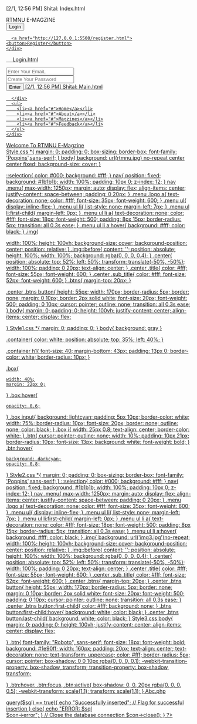 
[2/1, 12:56 PM] Shital: Index.html
<!DOCTYPE html>
<html lang="en">
<head>
  <meta charset="UTF-8">
  <meta http-equiv="X-UA-Compatible" content="IE=edge">
  <meta name="viewport" content="width=device-width, initial-scale=1.0">
  <link rel="stylesheet" href="style.css">
</head>
<body>
  <div class="img"></div>
  <div class="center">
    <div class="title">RTMNU E-MAGZINE</div>
    <div class="btns">
      <a href="http://127.0.0.1:5500/login.html"><link rel="stylesheet" href="style3.css"><button>Login</button>
      
      <a href="http://127.0.0.1:5500/register.html"><button>Register</button>
    </div>
  </body>
</html>







 
Login.html
<!DOCTYPE html>
<html lang="en">
<head>
    <link rel="stylesheet" href="style1.css">
    <meta charset="UTF-8">
    <meta http-equiv="X-UA-Compatible" content="IE=edge">
    <meta name="viewport" content="width=<div class=box">
   
</head>
<body>
    <div class="box">
        <i class="fa fa-user"></i>
        <input type="EmaiL" name="EmaiL" ID="EmaiL" placeholder="Enter Your EmaiL" required>
    </div>
    <div class="box">
        <i class="fa-regular fa-key"></i>
        <input type="Password" name="Password" id="Password" placeholder="Create Your Password" required>
    </div>
    <a href="http://127.0.0.1:5500/main.html"><button>Enter</button>
</body>
</html>
[2/1, 12:56 PM] Shital: Main.html
<!DOCTYPE html>
<html lang="en" dir="ltr">
  <head>
    <meta charset="UTF-8">
    <meta name="viewport" content="width=device-width, initial-scale=1.0">
    <link rel="stylesheet" href="style2.css">
   </head>
<body>
  <nav>
    <div class="menu">
      <div class="logo">
       
      </div>
      <ul>
        <li><a href="#">Home</a></li>
        <li><a href="#">About</a></li>
        <li><a href="#">Magzines</a></li>
        <li><a href="#">Feedback</a></li>
      </ul>
    </div>
  </nav>
  <div class="img"></div>
  <div class="center">
    <div class="title">Welcome To RTMNU E-Magzine </div>
    <a href="http://127.0.0.1:5500/mode.html">
  </div>
</body>

</html>
Style.css
*{
  margin: 0;
  padding: 0;
  box-sizing: border-box;
  font-family: 'Poppins',sans-serif;
}
body{
  background: url(rtmnu.jpg) no-repeat center center fixed;
  background-size: cover;
}

::selection{
  color: #000;
  background: #fff;
}
nav{
  position: fixed;
  background: #1b1b1b;
  width: 100%;
  padding: 10px 0;
  z-index: 12;
}
nav .menu{
  max-width: 1250px;
  margin: auto;
  display: flex;
  align-items: center;
  justify-content: space-between;
  padding: 0 20px;
}
.menu .logo a{
  text-decoration: none;
  color: #fff;
  font-size: 35px;
  font-weight: 600;
}
.menu ul{
  display: inline-flex;
}
.menu ul li{
  list-style: none;
  margin-left: 7px;
}
.menu ul li:first-child{
  margin-left: 0px;
}
.menu ul li a{
  text-decoration: none;
  color: #fff;
  font-size: 18px;
  font-weight: 500;
  padding: 8px 15px;
  border-radius: 5px;
  transition: all 0.3s ease;
}
.menu ul li a:hover{
  background: #fff;
  color: black;
}
.img{
  
  width: 100%;
  height: 100vh;
  background-size: cover;
  background-position: center;
  position: relative;
}
.img::before{
  content: '';
  position: absolute;
  height: 100%;
  width: 100%;
  background: rgba(0, 0, 0, 0.4);
}
.center{
  position: absolute;
  top: 52%;
  left: 50%;
  transform: translate(-50%, -50%);
  width: 100%;
  padding: 0 20px;
  text-align: center;
}
.center .title{
  color: #fff;
  font-size: 55px;
  font-weight: 600;
}
.center .sub_title{
  color: #fff;
  font-size: 52px;
  font-weight: 600;
}
 .btns{
   margin-top: 20px;
 }

.center .btns button{
  height: 55px;
  width: 170px;
  border-radius: 5px;
  border: none;
  margin: 0 10px;
  border: 2px solid white;
  font-size: 20px;
  font-weight: 500;
  padding: 0 10px;
  cursor: pointer;
  outline: none;
  transition: all 0.3s ease;
}
body{
  margin: 0;
  padding: 0;
  height: 100vh;
  justify-content: center;
  align-items: center;
  display: flex;

}
Style1.css
*{
    margin: 0;
    padding: 0;
}
body{
    background: gray
}

.container{
    color: white;
    position: absolute;
    top: 35%;
    left: 40%;
}

.container h1{
    font-size: 40;
    margin-bottom: 43px;
    padding: 13px 0;
    border-color: white;
    border-radius: 10px;
}

.box{
    
    width: 40%;
    margin: 22px 0;
}
.box:hover{
   
    opacity: 0.6;
}
.box input{
    background: lightcyan;
    padding: 5px 10px;
    border-color: white;
    width: 75%;
    border-radius: 10px;
    font-size: 20px;
    border: none;
    outline: none;
    color: black;
}
.box i{
    width: 25px 0.8;
    text-align: center;
    border-color: white;
}
.btn{
    cursor: pointer;
    outline: none;
    width: 10%;
    padding: 10px 21px;
    border-radius: 10px;
    font-size: 13px;
    background: white;
    font-weight: bold;
}
.btn:hover{
   
    background: darkcyan;
    opacity: 0.8;
}
Style2.css
*{
  margin: 0;
  padding: 0;
  box-sizing: border-box;
  font-family: 'Poppins',sans-serif;
}
::selection{
  color: #000;
  background: #fff;
}
nav{
  position: fixed;
  background: #1b1b1b;
  width: 100%;
  padding: 10px 0;
  z-index: 12;
}
nav .menu{
  max-width: 1250px;
  margin: auto;
  display: flex;
  align-items: center;
  justify-content: space-between;
  padding: 0 20px;
}
.menu .logo a{
  text-decoration: none;
  color: #fff;
  font-size: 35px;
  font-weight: 600;
}
.menu ul{
  display: inline-flex;
}
.menu ul li{
  list-style: none;
  margin-left: 7px;
}
.menu ul li:first-child{
  margin-left: 0px;
}
.menu ul li a{
  text-decoration: none;
  color: #fff;
  font-size: 18px;
  font-weight: 500;
  padding: 8px 15px;
  border-radius: 5px;
  transition: all 0.3s ease;
}
.menu ul li a:hover{
  background: #fff;
  color: black;
}
.img{
  background: url('img3.jpg')no-repeat;
  width: 100%;
  height: 100vh;
  background-size: cover;
  background-position: center;
  position: relative;
}
.img::before{
  content: '';
  position: absolute;
  height: 100%;
  width: 100%;
  background: rgba(0, 0, 0, 0.4);
}
.center{
  position: absolute;
  top: 52%;
  left: 50%;
  transform: translate(-50%, -50%);
  width: 100%;
  padding: 0 20px;
  text-align: center;
}
.center .title{
  color: #fff;
  font-size: 55px;
  font-weight: 600;
}
.center .sub_title{
  color: #fff;
  font-size: 52px;
  font-weight: 600;
}
.center .btns{
  margin-top: 20px;
}
.center .btns button{
  height: 55px;
  width: 170px;
  border-radius: 5px;
  border: none;
  margin: 0 10px;
  border: 2px solid white;
  font-size: 20px;
  font-weight: 500;
  padding: 0 10px;
  cursor: pointer;
  outline: none;
  transition: all 0.3s ease;
}
.center .btns button:first-child{
  color: #fff;
  background: none;
}
.btns button:first-child:hover{
  background: white;
  color: black;
}
.center .btns button:last-child{
  background: white;
  color: black;
}
Style3.css
body{
    margin: 0;
    padding: 0;
    height: 100vh;
    justify-content: center;
    align-items: center;
    display: flex;

}
.btn{
    font-family: "Roboto", sans-serif;
    font-size: 18px;
    font-weight: bold;
    background: #1e90ff;
    width: 160px;
    padding: 20px;
    text-align: center;
    text-decoration: none;
    text-transform: uppercase;
    color: #fff;
    border-radius: 5px;
    cursor: pointer;
    box-shadow: 0 0 10px rgba(0, 0, 0, 0.1);
    -webkit-transition-property: box-shadow, transform;
    transition-property: box-shadow, transform;

}
.btn:hover, .btn:focus, .btn:active{
    box-shadow: 0, 0, 20px rgba(0, 0, 0, 0.5);
    -webkit-transform: scale(1.1);
    transform: scale(1.1);
}
Abc.php
<?php
$insert = false;
if(isset($_POST['name'])){
    // Set connection variables
    $server = "localhost";
    $username = "root";
    $password = "";

    // Create a database connection
    $con = mysqli_connect($server, $username, $password);

    // Check for connection success
    if(!$con){
        die("connection to this database failed due to" . mysqli_connect_error());
    }
    // echo "Success connecting to the date";

    // Collect post variables
    $name = $_POST['name'];
    $Email = $_POST['Email'];
    $password = $_POST['Password'];
    $Number = $_POST['Number'];
    $sql = "INSERT INTO `data` (`Sr.no.`, `Name`, `Email`, `Password`, `number`, `date`) VALUES ('$name', '$Email', '$password', '$Number', current_timestamp());"
    // Execute the query
    if($con->query($sql) == true){
         echo "Successfully inserted";

        // Flag for successful insertion
    }
    else{
        echo "ERROR: $sql <br> $con->error";
    }

    // Close the database connection
    $con->close();
}
?>
